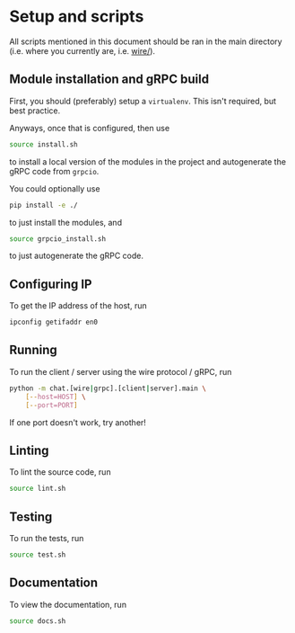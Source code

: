 # Setup and scripts

All scripts mentioned in this document should be ran in the main directory
(i.e. where you currently are, i.e. [wire/](../wire)).

## Module installation and gRPC build

First, you should (preferably) setup a `virtualenv`. This isn't required,
but best practice.

Anyways, once that is configured, then use

```bash
source install.sh
```

to install a local version of the modules in the project and autogenerate
the gRPC code from `grpcio`.

You could optionally use

```bash
pip install -e ./
```

to just install the modules, and

```bash
source grpcio_install.sh
```

to just autogenerate the gRPC code.

## Configuring IP

To get the IP address of the host, run

```bash
ipconfig getifaddr en0
```

## Running

To run the client / server using the wire protocol / gRPC, run

```bash
python -m chat.[wire|grpc].[client|server].main \
    [--host=HOST] \
    [--port=PORT]
```

If one port doesn't work, try another!

## Linting

To lint the source code, run

```bash
source lint.sh
```

## Testing

To run the tests, run

```bash
source test.sh
```

## Documentation

To view the documentation, run

```bash
source docs.sh
```
